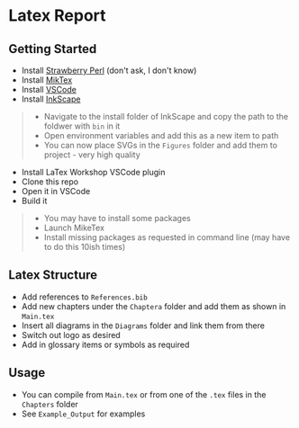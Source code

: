 # Latex Report

## Getting Started

- Install [Strawberry Perl](https://strawberryperl.com/) (don't ask, I don't know)
- Install [MikTex](https://miktex.org/)
- Install [VSCode](https://code.visualstudio.com/)
- Install [InkScape](https://inkscape.org/)

>- Navigate to the install folder of InkScape and copy the path to the foldwer with `bin` in it
>- Open environment variables and add this as a new item to path
>- You can now place SVGs in the `Figures` folder and add them to project - very high quality 

- Install LaTex Workshop VSCode plugin
- Clone this repo
- Open it in VSCode
- Build it
>- You may have to install some packages
>- Launch MikeTex
>- Install missing packages as requested in command line (may have to do this 10ish times)

## Latex Structure

- Add references to `References.bib`
- Add new chapters under the `Chaptera` folder and add them as shown in `Main.tex`
- Insert all diagrams in the `Diagrams` folder and link them from there
- Switch out logo as desired
- Add in glossary items or symbols as required

## Usage

- You can compile from `Main.tex` or from one of the `.tex` files in the `Chapters` folder
- See `Example_Output` for examples
